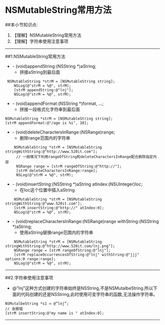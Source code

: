 # NSMutableString常用方法
##本小节知识点:
1. 【理解】NSMutableString常用方法
2. 【理解】字符串使用注意事项

---

##1.NSMutableString常用方法
- \- (void)appendString:(NSString *)aString;
    + 拼接aString到最后面

```objc
 NSMutableString *strM = [NSMutableString string];
    NSLog(@"strM = %@", strM);
    [strM appendString:@"lnj"];
    NSLog(@"strM = %@", strM);

```
- \- (void)appendFormat:(NSString *)format, ...;
    + 拼接一段格式化字符串到最后面

```objc
NSMutableString *strM = [NSMutableString string];
[strM appendFormat:@"/age is %i", 10];
```
- \- (void)deleteCharactersInRange:(NSRange)range;
    + 删除range范围内的字符串

```objc
    NSMutableString *strM = [NSMutableString stringWithString:@"http://www.520it.com"];
     // 一般情况下利用rangeOfString和deleteCharactersInRange配合删除指定内容
     NSRange range = [strM rangeOfString:@"http://"];
     [strM deleteCharactersInRange:range];
     NSLog(@"strM = %@", strM);
```
- \- (void)insertString:(NSString *)aString atIndex:(NSUInteger)loc;
    + 在loc这个位置中插入aString

```objc
    NSMutableString *strM = [NSMutableString stringWithString:@"www.520it.com"];
    [strM insertString:@"http://" atIndex:0];
    NSLog(@"strM = %@", strM);

```
- \- (void)replaceCharactersInRange:(NSRange)range withString:(NSString *)aString;
    + 使用aString替换range范围内的字符串

```objc
    NSMutableString *strM = [NSMutableString stringWithString:@"http://www.520it.com/lnj.png"];
    NSRange range = [strM rangeOfString:@"lnj"];
    [strM replaceOccurrencesOfString:@"lnj" withString:@"jjj" options:0 range:range];
    NSLog(@"strM = %@", strM);
```

---

##2.字符串使用注意事项
- @”lnj”这种方式创建的字符串始终是NSString,不是NSMutalbeString.所以下面的代码创建的还是NSString,此时使用可变字符串的函数,无法操作字符串。

```objc
NSMutalbeString *s1 = @”lnj”;
// 会报错
[strM insertString:@"my name is " atIndex:0];
```
---
